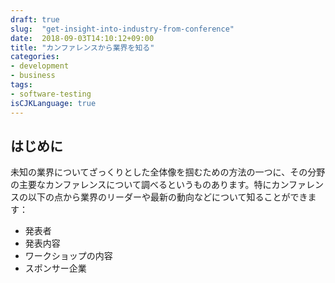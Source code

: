```yaml
---
draft: true
slug:  "get-insight-into-industry-from-conference"
date:  2018-09-03T14:10:12+09:00
title: "カンファレンスから業界を知る"
categories:
- development
- business
tags:
- software-testing
isCJKLanguage: true
---
```


## はじめに
未知の業界についてざっくりとした全体像を掴むための方法の一つに、その分野の主要なカンファレンスについて調べるというものあります。特にカンファレンスの以下の点から業界のリーダーや最新の動向などについて知ることができます：

- 発表者
- 発表内容
- ワークショップの内容
- スポンサー企業
